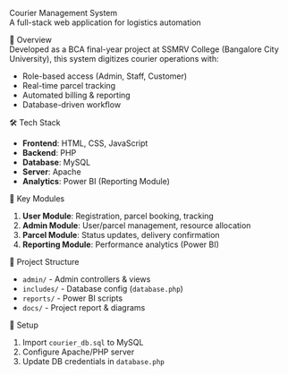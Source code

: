  Courier Management System  
A full-stack web application for logistics automation 

 📌 Overview  
Developed as a BCA final-year project at SSMRV College (Bangalore City University), this system digitizes courier operations with:  
- Role-based access (Admin, Staff, Customer)  
- Real-time parcel tracking  
- Automated billing & reporting  
- Database-driven workflow  

 🛠️ Tech Stack  
- **Frontend**: HTML, CSS, JavaScript  
- **Backend**: PHP  
- **Database**: MySQL  
- **Server**: Apache  
- **Analytics**: Power BI (Reporting Module)  

 🔑 Key Modules  
1. **User Module**: Registration, parcel booking, tracking  
2. **Admin Module**: User/parcel management, resource allocation  
3. **Parcel Module**: Status updates, delivery confirmation  
4. **Reporting Module**: Performance analytics (Power BI)  

 📂 Project Structure  
- `admin/` - Admin controllers & views  
- `includes/` - Database config (`database.php`)  
- `reports/` - Power BI scripts  
- `docs/` - Project report & diagrams  

 🚀 Setup  
1. Import `courier_db.sql` to MySQL  
2. Configure Apache/PHP server  
3. Update DB credentials in `database.php`  
